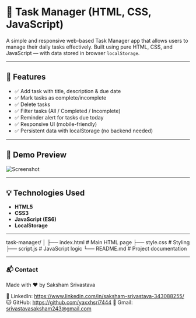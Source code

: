 # 📝 Task Manager (HTML, CSS, JavaScript)

A simple and responsive web-based Task Manager app that allows users to manage their daily tasks effectively. Built using pure HTML, CSS, and JavaScript — with data stored in browser `localStorage`.

---

## 🚀 Features

- ✅ Add task with title, description & due date
- ✅ Mark tasks as complete/incomplete
- ✅ Delete tasks
- ✅ Filter tasks (All / Completed / Incomplete)
- ✅ Reminder alert for tasks due today
- ✅ Responsive UI (mobile-friendly)
- ✅ Persistent data with localStorage (no backend needed)

---

## 📸 Demo Preview

![Screenshot](screenshot.png) <!-- Replace with your actual screenshot file if available -->

---

## 💡 Technologies Used

- **HTML5**
- **CSS3**
- **JavaScript (ES6)**
- **LocalStorage**

---
task-manager/
│
├── index.html       # Main HTML page
├── style.css        # Styling
├── script.js        # JavaScript logic
└── README.md        # Project documentation

---

### 📬 Contact
Made with ❤️ by Saksham Srivastava

🔗 LinkedIn: https://www.linkedin.com/in/saksham-srivastava-343088255/
🐱 GitHub: https://github.com/yaxxhsri7444
📧 Gmail: srivastavasaksham243@gmail.com


